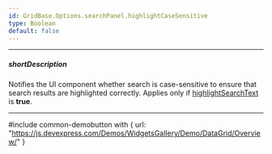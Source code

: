 ```yaml
---
id: GridBase.Options.searchPanel.highlightCaseSensitive
type: Boolean
default: false
---
```

---
##### shortDescription
Notifies the UI component whether search is case-sensitive to ensure that search results are highlighted correctly. Applies only if [highlightSearchText](/api-reference/10%20UI%20Components/GridBase/1%20Configuration/searchPanel/highlightSearchText.md '{basewidgetpath}/Configuration/searchPanel/#highlightSearchText') is **true**.

---
#include common-demobutton with {
    url: "https://js.devexpress.com/Demos/WidgetsGallery/Demo/DataGrid/Overview/"
}